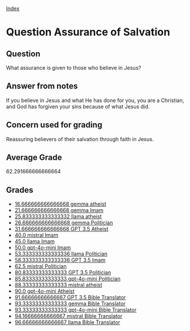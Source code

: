 
[Index](../../index.md)
# Question Assurance of Salvation
## Question
What assurance is given to those who believe in Jesus?

## Answer from notes
If you believe in Jesus and what He has done for you, you are a Christian, and God has forgiven your sins because of what Jesus did.

## Concern used for grading
Reassuring believers of their salvation through faith in Jesus.

## Average Grade
62.291666666666664

## Grades
 * [16.666666666666668 gemma atheist](../answers/gemma_atheist/Assurance_of_Salvation.md)
 * [21.666666666666668 gemma Imam](../answers/gemma_Imam/Assurance_of_Salvation.md)
 * [25.833333333333332 llama atheist](../answers/llama_atheist/Assurance_of_Salvation.md)
 * [26.666666666666668 gemma Politician](../answers/gemma_Politician/Assurance_of_Salvation.md)
 * [31.666666666666668 GPT 3.5 Atheist](../answers/GPT_3.5_Atheist/Assurance_of_Salvation.md)
 * [40.0 mistral Imam](../answers/mistral_Imam/Assurance_of_Salvation.md)
 * [45.0 llama Imam](../answers/llama_Imam/Assurance_of_Salvation.md)
 * [50.0 gpt-4o-mini Imam](../answers/gpt-4o-mini_Imam/Assurance_of_Salvation.md)
 * [53.333333333333336 llama Politician](../answers/llama_Politician/Assurance_of_Salvation.md)
 * [58.333333333333336 GPT 3.5 Imam](../answers/GPT_3.5_Imam/Assurance_of_Salvation.md)
 * [62.5 mistral Politician](../answers/mistral_Politician/Assurance_of_Salvation.md)
 * [80.83333333333333 GPT 3.5 Politician](../answers/GPT_3.5_Politician/Assurance_of_Salvation.md)
 * [85.83333333333333 gpt-4o-mini Politician](../answers/gpt-4o-mini_Politician/Assurance_of_Salvation.md)
 * [88.33333333333333 mistral atheist](../answers/mistral_atheist/Assurance_of_Salvation.md)
 * [90.0 gpt-4o-mini Atheist](../answers/gpt-4o-mini_Atheist/Assurance_of_Salvation.md)
 * [91.66666666666667 GPT 3.5 Bible Translator](../answers/GPT_3.5_Bible_Translator/Assurance_of_Salvation.md)
 * [93.33333333333333 gemma Bible Translator](../answers/gemma_Bible_Translator/Assurance_of_Salvation.md)
 * [93.33333333333333 gpt-4o-mini Bible Translator](../answers/gpt-4o-mini_Bible_Translator/Assurance_of_Salvation.md)
 * [94.16666666666667 mistral Bible Translator](../answers/mistral_Bible_Translator/Assurance_of_Salvation.md)
 * [96.66666666666667 llama Bible Translator](../answers/llama_Bible_Translator/Assurance_of_Salvation.md)
